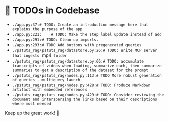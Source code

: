 # 📝 TODOs in Codebase

- `./app.py:37:# TODO: Create an introduction message here that explains the purpose of the app`
- `./app.py:221:    # TODO: Make the step label update instead of add`
- `./app.py:291:# TODO: Clean up imports.`
- `./app.py:293:# TODO Add buttons with pregenerated queries`
- `./pstuts_rag/pstuts_rag/datastore.py:26:# TODO: Write MCP server that ingests `mp4` folder`
- `./pstuts_rag/pstuts_rag/datastore.py:66:# TODO: accumulate transcripts of videos when loading, summarize each, then summarize summaries to get a description of the dataset for the prompt`
- `./pstuts_rag/pstuts_rag/nodes.py:113:# TODO More robust generation of queries - multiquery launch`
- `./pstuts_rag/pstuts_rag/nodes.py:428:# TODO: Produce Markdown artifact with embedded references`
- `./pstuts_rag/pstuts_rag/nodes.py:429:# TODO: Consider reviewing the document and interspersing the links based on their descriptions where most needed`

Keep up the great work! 🚀
